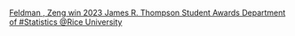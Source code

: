 [Feldman , Zeng win 2023 James R. Thompson Student Awards   Department of #Statistics   @Rice University](https://qi.tc/qi/111039)